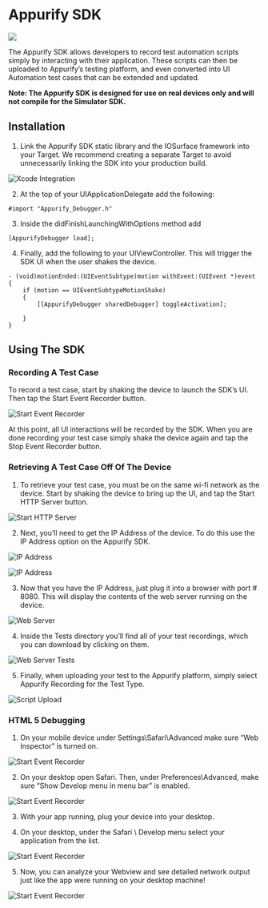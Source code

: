 # Appurify SDK
<a href="http://bit.ly/1bCd3zd"><img src='https://raw.github.com/appurify/appurify-sdk-example/master/screenshots/sdk.png'/></a>

The Appurify SDK allows developers to record test automation scripts simply by interacting with their application.  These scripts can then be uploaded to Appurify’s testing platform, and even converted into UI Automation test cases that can be extended and updated.

**Note: The Appurify SDK is designed for use on real devices only and will not compile for the Simulator SDK.**


## Installation

1) Link the Appurify SDK static library and the IOSurface framework into your Target.  We recommend creating a separate Target to avoid unnecessarily linking the SDK into your production build.

![Xcode Integration](https://raw.github.com/appurify/appurify-sdk-example/master/screenshots/screenshot9.png)

2) At the top of your UIApplicationDelegate add the following:

```
#import "Appurify_Debugger.h"
```

3) Inside the didFinishLaunchingWithOptions method add

```
[AppurifyDebugger load];
```

4) Finally, add the following to your UIViewController.  This will trigger the SDK UI when the user shakes the device.

```
- (void)motionEnded:(UIEventSubtype)motion withEvent:(UIEvent *)event {
    if (motion == UIEventSubtypeMotionShake)
    {
        [[AppurifyDebugger sharedDebugger] toggleActivation];

    }
}
```


## Using The SDK

### Recording A Test Case

To record a test case, start by shaking the device to launch the SDK’s UI.  Then tap the Start Event Recorder button.

![Start Event Recorder](https://raw.github.com/appurify/appurify-sdk-example/master/screenshots/screenshot2.png)

At this point, all UI interactions will be recorded by the SDK.  When you are done recording your test case simply shake the device again and tap the Stop Event Recorder button.


### Retrieving A Test Case Off Of The Device

1) To retrieve your test case, you must be on the same wi-fi network as the device.  Start by shaking the device to bring up the UI, and tap the Start HTTP Server button.

![Start HTTP Server](https://raw.github.com/appurify/appurify-sdk-example/master/screenshots/screenshot3.png)


2) Next, you’ll need to get the IP Address of the device.  To do this use the IP Address option on the Appurify SDK.

![IP Address](https://raw.github.com/appurify/appurify-sdk-example/master/screenshots/screenshot4.png)

![IP Address](https://raw.github.com/appurify/appurify-sdk-example/master/screenshots/screenshot7.png)


3) Now that you have the IP Address, just plug it into a browser with port # 8080.  This will display the contents of the web server running on the device.

![Web Server](https://raw.github.com/appurify/appurify-sdk-example/master/screenshots/screenshot5.png)


4) Inside the Tests directory you’ll find all of your test recordings, which you can download by clicking on them.

![Web Server Tests](https://raw.github.com/appurify/appurify-sdk-example/master/screenshots/screenshot6.png)

5) Finally, when uploading your test to the Appurify platform, simply select Appurify Recording for the Test Type.

![Script Upload](https://raw.github.com/appurify/appurify-sdk-example/master/screenshots/screenshot8.png?login=krohling&token=63be57ed81349fdd5bf703f3c69cdb29)


### HTML 5 Debugging

1)	On your mobile device under Settings\Safari\Advanced make sure “Web Inspector” is turned on.

![Start Event Recorder](https://raw.github.com/appurify/appurify-sdk-example/master/screenshots/screenshot10.png)

2)	On your desktop open Safari.  Then, under Preferences\Advanced, make sure “Show Develop menu in menu bar” is enabled.

![Start Event Recorder](https://raw.github.com/appurify/appurify-sdk-example/master/screenshots/screenshot11.png)

3)	With your app running, plug your device into your desktop.

4)	On your desktop, under the Safari \ Develop menu select your application from the list.

![Start Event Recorder](https://raw.github.com/appurify/appurify-sdk-example/master/screenshots/screenshot12.png)

5)	Now, you can analyze your Webview and see detailed network output just like the app were running on your desktop machine!

![Start Event Recorder](https://raw.github.com/appurify/appurify-sdk-example/master/screenshots/screenshot13.png)

